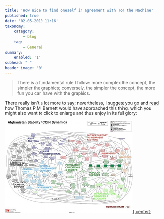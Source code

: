 ```yaml
---
title: 'How nice to find oneself in agreement with Tom the Machine'
published: true
date: '02-05-2010 11:16'
taxonomy:
    category:
        - blog
    tag:
        - General
summary:
    enabled: '1'
subhead: " "
header_image: '0'
---
```


> There is a fundamental rule I follow: more complex the concept, the simpler the graphics; conversely, the simpler the concept, the more fun you can have with the graphics. 

There really isn't a lot more to say; nevertheless, I suggest you go and [read how Thomas P.M. Barnett would have approached this thing](https://thomaspmbarnett.com/globlogization/2010/4/30/the-infamous-ppt-slide-much-ado-about-tmi-being-presented.html), which you might also want to click to enlarge and thus enjoy in its full glory:

[![A very complex diagram purporting to show the dynamics of stability in Afghanistan, derided as an eye-exam and unsuitable for understanding anything](article-0-09562375000005DC-283_964x699-413x300.jpg){.center}](article-0-09562375000005DC-283_964x699.jpg)
